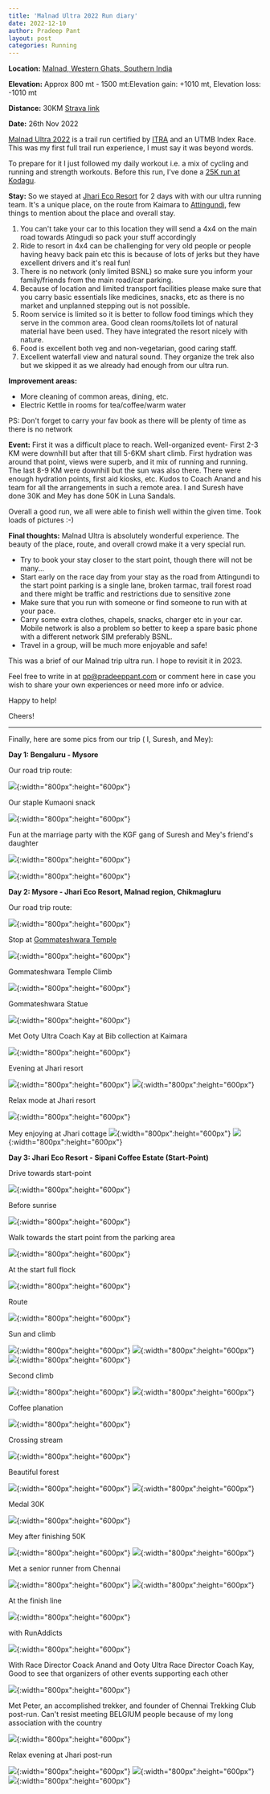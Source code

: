 ```yaml
---
title: 'Malnad Ultra 2022 Run diary'
date: 2022-12-10
author: Pradeep Pant
layout: post
categories: Running
---
```


**Location:** [Malnad, Western Ghats, Southern India](https://en.wikipedia.org/wiki/Malenadu)

**Elevation:** Approx 800 mt - 1500 mt:Elevation gain: +1010 mt, Elevation loss: -1010 mt

**Distance:** 30KM [Strava link](https://www.strava.com/activities/8169402700)

**Date:** 26th Nov 2022

[Malnad Ultra 2022](https://malnadultra.com/) is a trail run certified by [ITRA](https://itra.run/Races/RaceDetails/Malnad.Ultra.Malnad.Ultra.30.K/2023/78406was) and an UTMB Index Race. This was my first full trail run experience, I must say it was beyond words.

To prepare for it I just followed my daily workout i.e. a mix of cycling and running and strength workouts. Before this run, I've done a [25K run at Kodagu](https://www.strava.com/activities/7825696133).

**Stay:**
So we stayed at [Jhari Eco Resort](https://www.google.com/maps/place/Jhari+Eco+Stay/@13.4222058,75.7417142,17z/data=!4m22!1m12!3m11!1s0x3bbad76619c6e1cf:0x3ce3f6c5e78f4a10!2sJhari+Eco+Stay!5m2!4m1!1i2!8m2!3d13.4222058!4d75.7417142!9m1!1b1!16s%2Fg%2F11cp5z5_r0!3m8!1s0x3bbad76619c6e1cf:0x3ce3f6c5e78f4a10!5m2!4m1!1i2!8m2!3d13.4222058!4d75.7417142!16s%2Fg%2F11cp5z5_r0?hl=en-GB&entry=ttu) for 2 days with with our ultra running team. It's a unique place, on the route from Kaimara to [Attingundi](https://en.wikipedia.org/wiki/Attigundi), few things to mention about the place and overall stay.
<ol>
<li>You can't take your car to this location they will send a 4x4 on the main road towards Atingudi so pack your stuff accordingly </li>
<li>Ride to resort in 4x4 can be challenging for very old people or people having heavy back pain etc this is because of lots of jerks but they have excellent drivers and it's real fun!</li>
<li>There is no network (only limited BSNL) so make sure you inform your family/friends from the main road/car parking.</li>
<li>Because of location and limited transport facilities please make sure that you carry basic essentials like medicines, snacks, etc as there is no market and unplanned stepping out is not possible.</li>
<li>Room service is limited so it is better to follow food timings which they serve in the common area. Good clean rooms/toilets lot of natural material have been used. They have integrated the resort nicely with nature.</li>
<li>Food is excellent both veg and non-vegetarian, good caring staff.</li>
<li>Excellent waterfall view and natural sound. They organize the trek also but we skipped it as we already had enough from our ultra run. </li>
</ol>

**Improvement areas:**
<ul>
<li>More cleaning of common areas, dining, etc.</li>
<li>Electric Kettle in rooms for tea/coffee/warm water</li>
</ul>
PS: Don't forget to carry your fav book as there will be plenty of time as there is no network 

**Event:** First it was a difficult place to reach. Well-organized event- First 2-3 KM were downhill but after that till 5-6KM shart climb. First hydration was around that point, views were superb, and it mix of running and running. The last 8-9 KM were downhill but the sun was also there. There were enough hydration points, first aid kiosks, etc. Kudos to Coach Anand and his team for all the arrangements in such a remote area. 
I and Suresh have done 30K and Mey has done 50K in Luna Sandals. 

Overall a good run, we all were able to finish well within the given time. Took loads of pictures :-) 


**Final thoughts:**
Malnad Ultra is absolutely wonderful experience. The beauty of the place, route, and overall crowd make it a very special run. 

<ul>
<li>Try to book your stay closer to the start point, though there will not be many... </li>
<li>Start early on the race day from your stay as the road from Attingundi to the start point parking is a single lane, broken tarmac, trail forest road and there might be traffic and restrictions due to sensitive zone </li>
<li>Make sure that you run with someone or find someone to run with at your pace. </li>
<li>Carry some extra clothes, chapels, snacks, charger etc in your car. Mobile network is also a problem so better to keep a spare basic phone with a different network SIM preferably BSNL. </li>
<li>Travel in a group, will be much more enjoyable and safe! </li>
</ul>

This was a brief of our Malnad trip ultra run. I hope to revisit it in 2023. 


Feel free to write in at [pp@pradeeppant.com](mailto:pp@pradeeppant.com) or comment here in case you wish to share your own experiences or need more info or advice.



Happy to help! 


Cheers!

-------------------------------------------------------------------------
Finally, here are some pics from our trip ( I, Suresh, and Mey):


**Day 1: Bengaluru - Mysore**

Our road trip route:

![](/data/images/travel/malnad_ultra_2022/route_map_blr_mysore.jpg){:width="800px":height="600px"}

Our staple Kumaoni snack 

![](/data/images/travel/malnad_ultra_2022/home_made_snacks.jpg){:width="800px":height="600px"}


Fun at the marriage party with the KGF gang of Suresh and Mey's friend's daughter

![](/data/images/travel/malnad_ultra_2022/fun_at_marriage_party.jpg){:width="800px":height="600px"}

![](/data/images/travel/malnad_ultra_2022/fun_at_marriage_party1.jpg){:width="800px":height="600px"}

**Day 2: Mysore - Jhari Eco Resort, Malnad region, Chikmagluru**


Our road trip route:

![](/data/images/travel/malnad_ultra_2022/route_map_mysore_jhari.jpg){:width="800px":height="600px"}

Stop at [Gommateshwara Temple](https://en.wikipedia.org/wiki/Gommateshwara_statue)

![](/data/images/travel/malnad_ultra_2022/gommateshwara_front.jpg){:width="800px":height="600px"}

Gommateshwara Temple Climb

![](/data/images/travel/malnad_ultra_2022/gommateshwara_climb.jpg){:width="800px":height="600px"}

Gommateshwara Statue

![](/data/images/travel/malnad_ultra_2022/gommateshwara_statue.jpg){:width="800px":height="600px"}

Met Ooty Ultra Coach Kay at Bib collection at Kaimara

![](/data/images/travel/malnad_ultra_2022/coach_kay_run_addicts.jpg){:width="800px":height="600px"}

Evening at Jhari resort

![](/data/images/travel/malnad_ultra_2022/jhari_view.jpg){:width="800px":height="600px"}
![](/data/images/travel/malnad_ultra_2022/jhari_dinner.jpg){:width="800px":height="600px"}

Relax mode at Jhari resort

![](/data/images/travel/malnad_ultra_2022/relax_at_jhari.jpg){:width="800px":height="600px"}

Mey enjoying at Jhari cottage
![](/data/images/travel/malnad_ultra_2022/jhari_cottage_mey.jpg){:width="800px":height="600px"}
![](/data/images/travel/malnad_ultra_2022/jhari_cottage.jpg){:width="800px":height="600px"}

**Day 3: Jhari Eco Resort - Sipani Coffee Estate (Start-Point)**

Drive towards start-point

![](/data/images/travel/malnad_ultra_2022/route_map_jhari_sipani.jpg){:width="800px":height="600px"}

Before sunrise

![](/data/images/travel/malnad_ultra_2022/towards_start_point.jpg){:width="800px":height="600px"}

Walk towards the start point from the parking area

![](/data/images/travel/malnad_ultra_2022/walk_towards_starting.jpg){:width="800px":height="600px"}

At the start full flock

![](/data/images/travel/malnad_ultra_2022/start_point_full_flock.jpg){:width="800px":height="600px"}

Route 

![](/data/images/travel/malnad_ultra_2022/route_view_open.jpg){:width="800px":height="600px"}

Sun and climb

![](/data/images/travel/malnad_ultra_2022/sun_and_climb.jpg){:width="800px":height="600px"}
![](/data/images/travel/malnad_ultra_2022/sun_and_climb_again.jpg){:width="800px":height="600px"}
![](/data/images/travel/malnad_ultra_2022/second_climb.jpg){:width="800px":height="600px"}

Second climb

![](/data/images/travel/malnad_ultra_2022/route_view_open.jpg){:width="800px":height="600px"}
![](/data/images/travel/malnad_ultra_2022/climb_on.jpg){:width="800px":height="600px"}

Coffee planation 

![](/data/images/travel/malnad_ultra_2022/coffee_plantation.jpg){:width="800px":height="600px"}

Crossing stream

![](/data/images/travel/malnad_ultra_2022/run_route_river_crossing.jpg){:width="800px":height="600px"}

Beautiful forest

![](/data/images/travel/malnad_ultra_2022/beautiful_forest.jpg){:width="800px":height="600px"}
![](/data/images/travel/malnad_ultra_2022/coffee_beans.jpg){:width="800px":height="600px"}

Medal 30K

![](/data/images/travel/malnad_ultra_2022/medal_30k.jpg){:width="800px":height="600px"}

Mey after finishing 50K 

![](/data/images/travel/malnad_ultra_2022/boss_giving_pose.jpg){:width="800px":height="600px"}
![](/data/images/travel/malnad_ultra_2022/photo_after.jpg){:width="800px":height="600px"}

Met a senior runner from Chennai 

![](/data/images/travel/malnad_ultra_2022/met_senior_runner.jpg){:width="800px":height="600px"}
![](/data/images/travel/malnad_ultra_2022/channai_runner.jpg){:width="800px":height="600px"}

At the finish line

![](/data/images/travel/malnad_ultra_2022/finish_line.jpg){:width="800px":height="600px"}

with RunAddicts 

![](/data/images/travel/malnad_ultra_2022/bengaluru_start_runner.jpg){:width="800px":height="600px"}

With Race Director Coack Anand and Ooty Ultra Race Director Coach Kay, Good to see that organizers of other events supporting each other

![](/data/images/travel/malnad_ultra_2022/with_coach_anand_kay.jpg){:width="800px":height="600px"}

Met Peter, an accomplished trekker, and founder of Chennai Trekking Club post-run. Can't resist meeting BELGIUM people because of my long association with the country

![](/data/images/travel/malnad_ultra_2022/with_peter_bel.jpg){:width="800px":height="600px"}

Relax evening at Jhari post-run

![](/data/images/travel/malnad_ultra_2022/jhari_waterfall.jpg){:width="800px":height="600px"}
![](/data/images/travel/malnad_ultra_2022/jhari_waterfall.jpg){:width="800px":height="600px"}
![](/data/images/travel/malnad_ultra_2022/jhari_waterfall_grp.jpg){:width="800px":height="600px"}



